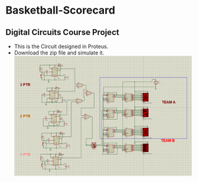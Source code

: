 # Basketball-Scorecard
## Digital Circuits Course Project
* This is the Circuit designed in Proteus.<br />
* Download the zip file and simulate it.
![alt text](https://github.com/dhanusrikar/Basketball-Scorecard/blob/main/Screenshot%202021-07-22%20162630.png)
